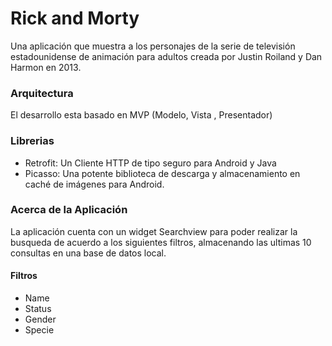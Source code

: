 # Rick and Morty

Una aplicación que muestra a los personajes de la serie de televisión estadounidense de animación para adultos creada por Justin Roiland y Dan Harmon en 2013.

### **Arquitectura**

El desarrollo esta basado en MVP (Modelo, Vista , Presentador)

### **Librerias**

- Retrofit: Un Cliente HTTP de tipo seguro para Android y Java  
- Picasso: Una potente biblioteca de descarga y almacenamiento en caché de imágenes para Android.

### **Acerca de la Aplicación**

La aplicación cuenta con un widget Searchview para poder realizar la busqueda de acuerdo a los siguientes filtros, almacenando las ultimas 10 consultas en una base de datos local.

#### Filtros

- Name
- Status
- Gender
- Specie


